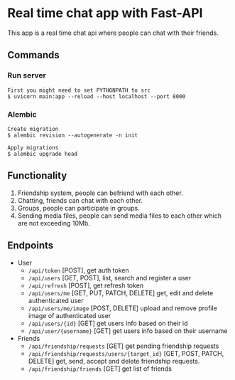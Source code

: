 # Real time chat app with Fast-API

This app is a real time chat api where people can chat with their friends.

## Commands
### Run server
    First you might need to set PYTHONPATH to src
    $ uvicorn main:app --reload --host localhost --port 8000

### Alembic
    Create migration
    $ alembic revision --autogenerate -n init

    Apply migrations
    $ alembic upgrade head

## Functionality

1. Friendship system, people can befriend with each other.
2. Chatting, friends can chat with each other.
3. Groups, people can participate in groups.
4. Sending media files, people can send media files to each other which are not exceeding 10Mb.

## Endpoints

- User
  - `/api/token` [POST], get auth token
  - `/api/users` [GET, POST], list, search and register a user
  - `/api/refresh` [POST], get refresh token
  - `/api/users/me` [GET, PUT, PATCH, DELETE] get, edit and delete authenticated user
  - `/api/users/me/image` [POST, DELETE] upload and remove profile image of authenticated user
  - `/api/users/{id}` [GET] get users info based on their id
  - `/api/user/{username}` [GET] get users info based on their username
- Friends
  - `/api/friendship/requests` [GET] get pending friendship requests
  - `/api/friendship/requests/users/{target_id}` [GET, POST, PATCH, DELETE] get, send, accept and delete friendship requests.
  - `/api/friendship/friends` [GET] get list of friends

